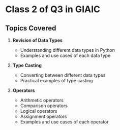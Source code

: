 # Class 2 of Q3 in GIAIC

## Topics Covered

1. **Revision of Data Types**
    - Understanding different data types in Python
    - Examples and use cases of each data type

2. **Type Casting**
    - Converting between different data types
    - Practical examples of type casting

3. **Operators**
    - Arithmetic operators
    - Comparison operators
    - Logical operators
    - Assignment operators
    - Examples and use cases of each operator